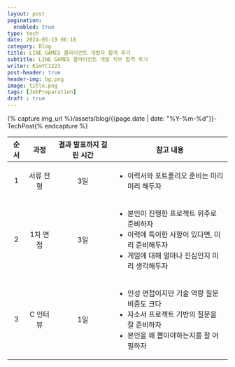 ```yaml
---
layout: post
pagination: 
  enabled: true
type: tech
date: 2024-05-19 06:18
category: Blog
title: LINE GAMES 클라이언트 개발자 합격 후기
subtitle: LINE GAMES 클라이언트 개발 직무 합격 후기
writer: KimYC1223
post-header: true
header-img: bg.png
image: title.png
tags: [JobPreparation]
draft : true
---
```


{% capture img_url %}/assets/blog/{{page.date | date: "%Y-%m-%d"}}-TechPost{% endcapture %}




<table>
<thead><tr><th>순서</th><th>과정</th><th>결과 발표까지 걸린 시간</th><th>참고 내용</th></tr></thead>
<tr style="text-align:center;">
<td>1</td>
<td>서류 전형</td>
<td>3일</td>
<td style="text-align:left;"><ul>
    <li>이력서와 포트폴리오 준비는 미리미리 해두자</li>
</ul></td>
</tr>
<tr style="text-align:center;">
<td>2</td>
<td>1차 면접</td>
<td>3일</td>
<td style="text-align:left;"><ul>
    <li>본인이 진행한 프로젝트 위주로 준비하자</li>
    <li>이력에 특이한 사항이 있다면, 미리 준비해두자</li>
    <li>게임에 대해 얼마나 진심인지 미리 생각해두자</li>
</ul></td>
</tr>
<tr style="text-align:center;">
<td>3</td>
<td>C 인터뷰</td>
<td>1일</td>
<td style="text-align:left;"><ul>
    <li>인성 면접이지만 기술 역량 질문 비중도 크다</li>
    <li>자소서 프로젝트 기반의 질문을 잘 준비하자</li>
    <li>본인을 왜 뽑아야하는지를 잘 어필하자</li>
</ul></td>
</tr>
</table>